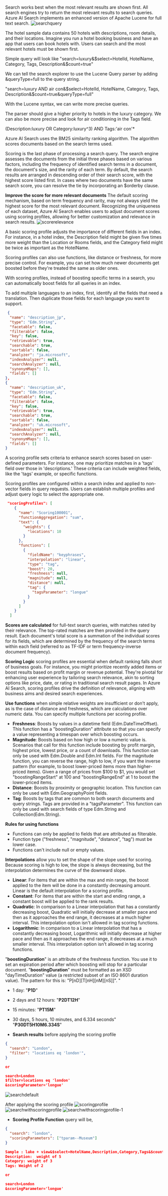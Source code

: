 Search works best when the most relevant results are shown first. All search engines try to return the most relevant results to search queries. Azure AI Search implements an enhanced version of Apache Lucene for full text search.
![searchquery](images/query-processing.png)

The hotel sample data contains 50 hotels with descriptions, room details, and their locations. Imagine you run a hotel booking business and have an app that users can book hotels with. Users can search and the most relevant hotels must be shown first.

Simple query will look like "search=luxury&$select=HotelId, HotelName, Category, Tags, Description&$count=true"

We can tell the search explorer to use the Lucene Query parser by adding &queryType=full to the query string.

"search=luxury AND air con&$select=HotelId, HotelName, Category, Tags, Description&$count=true&queryType=full"

With the Lucene syntax, we can write more precise queries.

The parser should give a higher priority to hotels in the luxury category. We can also be more precise and look for air conditioning in the Tags field.

(Description:luxury OR Category:luxury^3) AND Tags:'air con'*

Azure AI Search uses the BM25 similarity ranking algorithm. The algorithm scores documents based on the search terms used.

Scoring is the last phase of processing a search query. The search engine assesses the documents from the initial three phases based on various factors, including the frequency of identified search terms in a document, the document's size, and the rarity of each term. By default, the search results are arranged in descending order of their search score, with the highest score listed first. In cases where two documents have the same search score, you can resolve the tie by incorporating an $orderby clause.

**Improve the score for more relevant documents**
The default scoring mechanism, based on term frequency and rarity, may not always yield the highest score for the most relevant document. Recognizing the uniqueness of each dataset, Azure AI Search enables users to adjust document scores using scoring profiles, allowing for better customization and relevance in search results.
![scorerelevance](images/weighted-field-score.png)

A basic scoring profile adjusts the importance of different fields in an index. For instance, in a hotel index, the Description field might be given five times more weight than the Location or Rooms fields, and the Category field might be twice as important as the HotelName.

Scoring profiles can also use functions, like distance or freshness, for more precise control. For example, you can set how much newer documents get boosted before they're treated the same as older ones.

With scoring profiles, instead of boosting specific terms in a search, you can automatically boost fields for all queries in an index.

To add multiple languages to an index, first, identify all the fields that need a translation. Then duplicate those fields for each language you want to support.
```json
 {
  "name": "description_jp",
  "type": "Edm.String",
  "facetable": false,
  "filterable": false,
  "key": false,
  "retrievable": true,
  "searchable": true,
  "sortable": false,
  "analyzer": "ja.microsoft",
  "indexAnalyzer": null,
  "searchAnalyzer": null,
  "synonymMaps": [],
  "fields": []
},
{
  "name": "description_uk",
  "type": "Edm.String",
  "facetable": false,
  "filterable": false,
  "key": false,
  "retrievable": true,
  "searchable": true,
  "sortable": false,
  "analyzer": "uk.microsoft",
  "indexAnalyzer": null,
  "searchAnalyzer": null,
  "synonymMaps": [],
  "fields": []
}
```
A scoring profile sets criteria to enhance search scores based on user-defined parameters. For instance, one may prioritize matches in a 'tags' field over those in 'descriptions.' These criteria can include weighted fields, like the 'tags' example, or specific functions.

Scoring profiles are configured within a search index and applied to non-vector fields in query requests. Users can establish multiple profiles and adjust query logic to select the appropriate one.

```json
 "scoringProfiles": [
    {
      "name": "Scoring100001",
      "functionAggregation": "sum",
      "text": {
        "weights": {
          "locations": 10
        }
      },
      "functions": [
        {
          "fieldName": "keyphrases",
          "interpolation": "linear",
          "type": "tag",
          "boost": 20,
          "freshness": null,
          "magnitude": null,
          "distance": null,
          "tag": {
            "tagsParameter": "longue"
          }
        }
      ]
    }
  ]
```

**Scores are calculated** for full-text search queries, with matches rated by their relevance. The top-rated matches are then provided in the query result. Each document's total score is a summation of the individual scores for its fields, which are determined by the frequency of the search terms within each field (referred to as TF-IDF or term frequency-inverse document frequency).

**Scoring Logic** scoring profiles are essential when default ranking falls short of business goals. For instance, you might prioritize recently added items or boost results based on profit margin or revenue potential. They're pivotal for enhancing user experience by tailoring search relevance, akin to sorting options like price, date, or rating in traditional search result pages. In Azure AI Search, scoring profiles drive the definition of relevance, aligning with business aims and desired search experiences.

**Use functions** when simple relative weights are insufficient or don't apply, as is the case of distance and freshness, which are calculations over numeric data. You can specify multiple functions per scoring profile.
- **Freshness**:	Boosts by values in a datetime field (Edm.DateTimeOffset). This function has a "boostingDuration" attribute so that you can specify a value representing a timespan over which boosting occurs.
- **Magnitude**:	Boosts based on how high or low a numeric value is. Scenarios that call for this function include boosting by profit margin, highest price, lowest price, or a count of downloads. This function can only be used with Edm.Double and Edm.Int fields. For the magnitude function, you can reverse the range, high to low, if you want the inverse pattern (for example, to boost lower-priced items more than higher-priced items). Given a range of prices from $100 to $1, you would set "boostingRangeStart" at 100 and "boostingRangeEnd" at 1 to boost the lower-priced items.
- **Distance**:	Boosts by proximity or geographic location. This function can only be used with Edm.GeographyPoint fields.
- **Tag**:	Boosts by tags that are common to both search documents and query strings. Tags are provided in a "tagsParameter". This function can only be used with search fields of type Edm.String and Collection(Edm.String).

**Rules for using functions**
- Functions can only be applied to fields that are attributed as filterable.
- Function type ("freshness", "magnitude", "distance", "tag") must be lower case.
- Functions can't include null or empty values.

**Interpolations** allow you to set the shape of the slope used for scoring. Because scoring is high to low, the slope is always decreasing, but the interpolation determines the curve of the downward slope. 
- **Linear**:	For items that are within the max and min range, the boost applied to the item will be done in a constantly decreasing amount. Linear is the default interpolation for a scoring profile.
- **Constant**:	For items that are within the start and ending range, a constant boost will be applied to the rank results.
- **Quadratic**:	In comparison to a Linear interpolation that has a constantly decreasing boost, Quadratic will initially decrease at smaller pace and then as it approaches the end range, it decreases at a much higher interval. This interpolation option isn't allowed in tag scoring functions.
- **Logarithmic**:	In comparison to a Linear interpolation that has a constantly decreasing boost, Logarithmic will initially decrease at higher pace and then as it approaches the end range, it decreases at a much smaller interval. This interpolation option isn't allowed in tag scoring functions.

"**boostingDuration**" is an attribute of the freshness function. You use it to set an expiration period after which boosting will stop for a particular document. "**boostingDuration**" must be formatted as an XSD "dayTimeDuration" value (a restricted subset of an ISO 8601 duration value). The pattern for this is: "P[nD][T[nH][nM][nS]]".
"
- 1 day:	"**P1D**"
- 2 days and 12 hours:	"**P2DT12H**"
- 15 minutes:	"**PT15M**"
- 30 days, 5 hours, 10 minutes, and 6.334 seconds"	"**P30DT5H10M6.334S**"

- **Search results** before applying the scoring profile 
```json
{
  "search": "London",
  "filter": "locations eq 'london'",
}

or

search=London
$filter=locations eq 'london' 
&scoringParameter='longue'
```
![searchdefault](images/searchdefault.png)

After applying the scoring profile
![scoringprofile](images/scoringprofile.png)
![searchwithscoringprofile](images/searchwithscoringprofile.png)
![searchwithscoringprofile-1](images/searchwithscoringprofile-1.png)

- **Scoring Profile Function** query will be,
```json
{
  "search": "london",
  "scoringParameters": ["tparam--Museum"]
}

Sample : lake + view&$select=HotelName,Description,Category,Tags&$count=true
Description:  weight of 5
Category: weight of 3
Tags: Weight of 2

or

search=London 
&scoringParameter='longue'

```